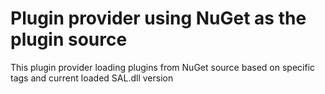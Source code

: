 # Plugin provider using NuGet as the plugin source
This plugin provider loading plugins from NuGet source based on specific tags and current loaded SAL.dll version